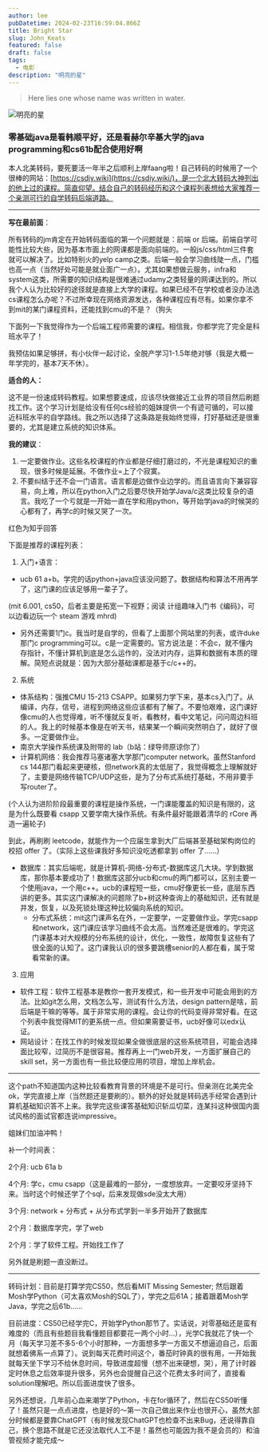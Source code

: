 ```yaml
---
author: lee
pubDatetime: 2024-02-23T16:59:04.866Z
title: Bright Star
slug: John_Keats
featured: false
draft: false
tags:
  - 电影
description: "明亮的星"
---
```


> Here lies one whose name was written in water.

![明亮的星](@assets/images/movie/bright_star.jpg)

### 零基础java是看韩顺平好，还是看赫尔辛基大学的java programming和cs61b配合使用好啊
本人北美转码，要死要活一年半之后顺利上岸faang啦！自己转码的时候用了一个很棒的网站：[https://csdiy.wiki](https://csdiy.wiki/)，是一个北大转码大神列出的他上过的课程。简直仰望。结合自己的转码经历和这个课程列表想给大家推荐一个亲测可行的自学转码后端道路。

---

**写在最前面**：

所有转码的jm肯定在开始转码面临的第一个问题就是：前端 or 后端。前端自学可能性比较大些，因为基本市面上的网课都是面向前端的。一般js/css/html三件套就可以解决了。比如特别火的yelp camp之类。后端一般会学习曲线陡一点，门槛也高一点（当然好处可能是就业面广一点）。尤其如果想做云服务，infra和system这类，所需要的知识结构是很难通过udamy之类轻量的网课达到的。所以我个人认为比较好的途径就是直接上大学的课程。如果已经不在学校或者没办法选cs课程怎么办呢？不过所幸现在网络资源发达，各种课程应有尽有。如果你拿不到mit的某门课程资料，还能找到cmu的不是？（狗头

下面列一下我觉得作为一个后端工程师需要的课程。相信我，你都学完了完全是科班水平了！

我预估如果足够拼，有小伙伴一起讨论，全脱产学习1-1.5年绝对够（我是大概一年学完的，基本7天不休）。

**适合的人：**

这不是一份速成转码教程。如果想要速成，应该尽快做接近工业界的项目然后刷题找工作。这个学习计划是给没有任何cs经验的姐妹提供一个有迹可循的，可以接近科班水平的自学路线。我之所以选择了这条路是我始终觉得，打好基础还是很重要的，尤其是建立系统的知识体系。

**我的建议**：

1. 一定要做作业。这些名校课程的作业都是仔细打磨过的，不光是课程知识的重现，很多时候是延展。不做作业=上了个寂寞。
2. 不要纠结于还不会一门语言。语言都是边做作业边学的。而且语言向下兼容容易，向上难，所以在python入门之后要尽快开始学Java/c这类比较复杂的语言。我吃了一个亏就是一开始一直在学和用python，等开始学java的时候哭的心都有了，再学c的时候又哭了一次。

红色为知乎回答

下面是推荐的课程列表：

1. 入门+语言：

- ucb 61 a+b。学完的话python+java应该没问题了。数据结构和算法不用再学了，这门课的应该足够用一辈子了。

(mit 6.001, cs50，后者主要是拓宽一下视野；阅读 计组趣味入门书《编码》，可以边看边玩一个 steam 游戏 mhrd)

- 另外还需要1门c。我当时是自学的，但看了上面那个网站里的列表，或许duke那门c programming可以。c是一定需要的。官方说法是：不会c，就不懂内存指针，不懂计算机到底是怎么运作的，没法对内存，运算和数据有本质的理解。简短点说就是：因为大部分基础课都是基于c/c++的。

2. 系统

- 体系结构：强推CMU 15-213 CSAPP。如果努力学下来，基本cs入门了。从编译，内存，信号，进程到网络这些应该都有了解了。不要怕艰难，这门课好像cmu的人也觉得难，听不懂就反复听，看教材，看中文笔记，问问周边科班的人。我上的时候基本像是在听天书，结果某一个瞬间突然明白了，就好了很多。一定要做作业。
- 南京大学操作系统课及附带的 lab（b站：绿导师原谅你了）
- 计算机网络：我会推荐马塞诸塞大学那门computer network。虽然Stanford cs 144那门看起来更硬核，但network真的太低层了，我觉得概念上理解就好了，主要是网络传输TCP/UDP这些，是为了分布式系统打基础，不用非要手写router了。

(个人认为进阶阶段最重要的课程是操作系统，一门课能覆盖的知识是有限的，这是为什么既要看 csapp 又要学南大操作系统。有条件最好能跟着清华的 rCore 再造一遍轮子)

到此，再刷刷 leetcode，就能作为一个应届生拿到大厂后端甚至基础架构岗位的校招 offer 了。（实际上这些课我好多知识没吃透都拿到 offer 了……）

- 数据库：其实后端呢，就是计算机-网络-分布式-数据库这几大块。学到数据库，那你基本要成功了！数据库这部分ucb和cmu的两门都可以，区别主要一个使用java，一个用c++。ucb的课程短一些，cmu好像更长一些，底层东西讲的更多。其实这门课解决的问题除了b+树这种查询上的基础知识，还有就是并发，恢复，以及死锁处理这种比较偏向系统的知识。
    - 分布式系统：mit这门课声名在外，一定要学，一定要做作业。学完csapp和network，这门课应该学习曲线不会太高。当然难还是很难的。学完这门课基本对大规模的分布系统的设计，优化，一致性，故障恢复这些有了很全面的认知了。这门课我认识的很多要跳槽senior的人都在看，属于常看常新的课。

3. 应用

- 软件工程：软件工程基本是教你一套开发模式，和一些开发中可能会用到的方法。比如git怎么用，文档怎么写，测试有什么方法，design pattern是啥，前后端是干嘛的等等。属于非常实用的课程。会让你的代码变得非常好看。在这个列表中我觉得MIT的更系统一点。但如果需要证书，ucb好像可以edx认证。
- 网站设计：在找工作的时候发现如果全做很底层的这些系统项目，可能会选择面比较窄，过简历不是很容易。推荐再上一门web开发，一方面扩展自己的skill set，另一方面也有一些比较便应用的项目，增加上岸机会。

---

这个path不知道国内这种比较看教育背景的环境是不是可行。但亲测在北美完全ok，学完直接上岸（当然题还是要刷的）。额外的好处就是转码选手经常会遇到计算机基础知识答不上来。我学完这些课答基础知识斩瓜切菜，连某抖这种很国内面试风格的面试官都连说impressive。

姐妹们加油冲鸭！

补一个时间表：

2个月: ucb 61a b

4个月: 学c，cmu csapp（这是最难的一部分，一度想放弃。一定要咬牙坚持下来。当时这个时候还学了个sql，后来发现做sde没太大用）

3个月: network + 分布式 + 从分布式学到一半多开始开了数据库

2个月：数据库学完，学了web

2个月：学了软件工程。开始找工作了

另外就是刷题一直没断过。

---

转码计划：目前是打算学完CS50，然后看MIT Missing Semester; 然后跟着Mosh学Python（可太喜欢Mosh的SQL了），学完之后61A；接着跟着Mosh学Java，学完之后61b……

目前进度：CS50已经学完C，开始学Python那节了。实话说，对零基础还是蛮有难度的（而且有些题目我看懂题目都要花一两个小时…），光学C我就花了快一个月（每天学习差不多5-6个小时那种，一方面想多学一方面又不想逼迫自己，后面就想着佛系一点算了）。说到每天花费时间这个，番茄时钟真的很有用，一开始我就每天坐下学习不给休息时间，导致进度超慢（想不出来硬想，哭），用了计时器定时休息之后效率提升很多，另外也会提醒自己这个花费太多时间了，直接看solution理解吧。所以后面进度快了很多。

另外还想说，几年前心血来潮学了Python，卡在for循环了，然后在CS50听懂了！虽然只是一点点进度，也是好的～第一次自己做出来作业也很开心，虽然大部分时候都是要靠ChatGPT（有时候发现ChatGPT也检查不出来Bug，还说得靠自己，换个思路不就是它还没法取代人工不是！虽然也可能因为我不是会员的）和油管视频才能完成～
